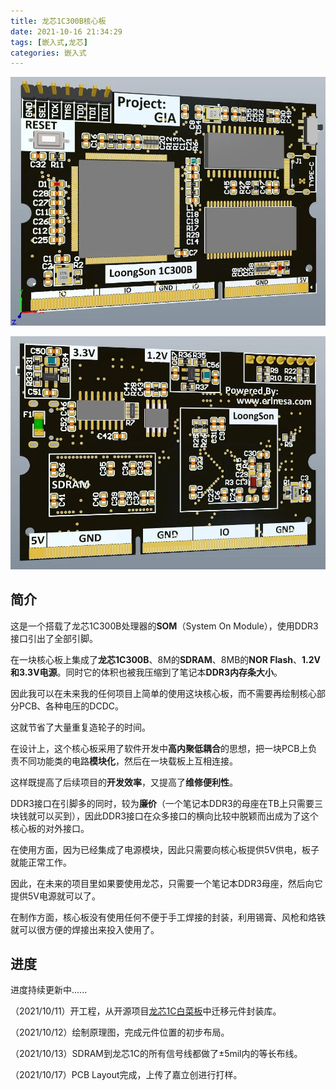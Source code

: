 ```yaml
---
title: 龙芯1C300B核心板
date: 2021-10-16 21:34:29
tags: [嵌入式,龙芯]
categories: 嵌入式
---
```


![正面](正面.webp)

![反面](反面.webp)

## 简介

这是一个搭载了龙芯1C300B处理器的**SOM**（System On Module），使用DDR3接口引出了全部引脚。

在一块核心板上集成了**龙芯1C300B**、8M的**SDRAM**、8MB的**NOR Flash**、**1.2V和3.3V电源**。同时它的体积也被我压缩到了笔记本**DDR3内存条大小**。

因此我可以在未来我的任何项目上简单的使用这块核心板，而不需要再绘制核心部分PCB、各种电压的DCDC。

这就节省了大量重复造轮子的时间。

在设计上，这个核心板采用了软件开发中**高内聚低耦合**的思想，把一块PCB上负责不同功能类的电路**模块化**，然后在一块载板上互相连接。

这样既提高了后续项目的**开发效率**，又提高了**维修便利性**。

DDR3接口在引脚多的同时，较为**廉价**（一个笔记本DDR3的母座在TB上只需要三块钱就可以买到），因此DDR3接口在众多接口的横向比较中脱颖而出成为了这个核心板的对外接口。

在使用方面，因为已经集成了电源模块，因此只需要向核心板提供5V供电，板子就能正常工作。

因此，在未来的项目里如果要使用龙芯，只需要一个笔记本DDR3母座，然后向它提供5V电源就可以了。

在制作方面，核心板没有使用任何不便于手工焊接的封装，利用锡膏、风枪和烙铁就可以很方便的焊接出来投入使用了。

<!--more-->

## 进度

进度持续更新中......

（2021/10/11）开工程，从开源项目[龙芯1C白菜板](https://gitee.com/caogos/OpenLoongsonLib1c)中迁移元件封装库。

（2021/10/12）绘制原理图，完成元件位置的初步布局。

（2021/10/13）SDRAM到龙芯1C的所有信号线都做了±5mil内的等长布线。

（2021/10/17）PCB Layout完成，上传了嘉立创进行打样。

